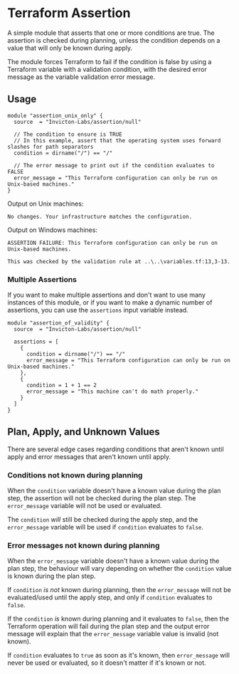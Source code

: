 # Terraform Assertion
A simple module that asserts that one or more conditions are true. The assertion is checked during planning, unless the condition depends on a value that will only be known during apply.

The module forces Terraform to fail if the condition is false by using a Terraform variable with a validation condition, with the desired error message as the variable validation error message.

## Usage
```
module "assertion_unix_only" {
  source  = "Invicton-Labs/assertion/null"
  
  // The condition to ensure is TRUE
  // In this example, assert that the operating system uses forward slashes for path separators
  condition = dirname("/") == "/"
  
  // The error message to print out if the condition evaluates to FALSE
  error_message = "This Terraform configuration can only be run on Unix-based machines."
}
```

Output on Unix machines:
```
No changes. Your infrastructure matches the configuration.
```

Output on Windows machines:
```
ASSERTION FAILURE: This Terraform configuration can only be run on Unix-based machines.

This was checked by the validation rule at ..\..\variables.tf:13,3-13.
```

### Multiple Assertions

If you want to make multiple assertions and don't want to use many instances of this module, or if you want to make a dynamic number of assertions, you can use the `assertions` input variable instead.

```
module "assertion_of_validity" {
  source  = "Invicton-Labs/assertion/null"

  assertions = [
    {
      condition = dirname("/") == "/"
      error_message = "This Terraform configuration can only be run on Unix-based machines."
    },
    {
      condition = 1 + 1 == 2
      error_message = "This machine can't do math properly."
    }
  ]
}
```

## Plan, Apply, and Unknown Values

There are several edge cases regarding conditions that aren't known until apply and error messages that aren't known until apply.


### Conditions not known during planning

When the `condition` variable doesn't have a known value during the plan step, the assertion will not be checked during the plan step. The `error_message` variable will not be used or evaluated.

The `condition` _will_ still be checked during the apply step, and the `error_message` variable will be used if `condition` evaluates to `false`.


### Error messages not known during planning

When the `error_message` variable doesn't have a known value during the plan step, the behaviour will vary depending on whether the `condition` value is known during the plan step.

If `condition` _is not_ known during planning, then the `error_message` will not be evaluated/used until the apply step, and only if `condition` evaluates to `false`.

If the `condition` _is_ known during planning and it evaluates to `false`, then the Terraform operation will fail during the plan step and the output error message will explain that the `error_message` variable value is invalid (not known).

If `condition` evaluates to `true` as soon as it's known, then `error_message` will never be used or evaluated, so it doesn't matter if it's known or not.
